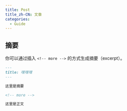 ```yaml
---
title: Post
title_zh-CN: 文章
categories:
  - Guide
---
```


## 摘要

你可以通过插入 `<!-- more -->` 的方式生成摘要（excerpt）。

```md
---
title: 嘿嘿嘿
---

这里是摘要

<!-- more -->

这里是正文
```
